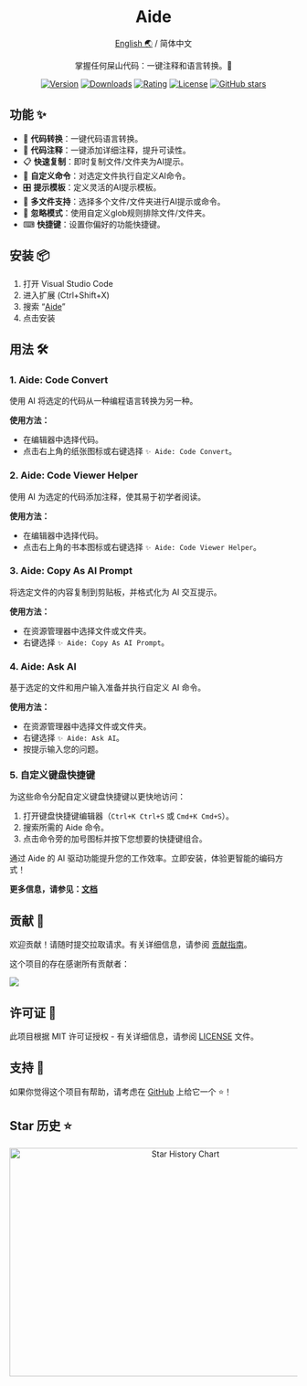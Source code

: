<div align="center">

<h1 align="center">Aide</h1>

[English 🌏](https://github.com/nicepkg/aide/tree/master/README.md) / 简体中文

掌握任何屎山代码：一键注释和语言转换。💪

[![Version](https://img.shields.io/visual-studio-marketplace/v/nicepkg.aide-pro)](https://marketplace.visualstudio.com/items?itemName=nicepkg.aide-pro)
[![Downloads](https://img.shields.io/visual-studio-marketplace/d/nicepkg.aide-pro)](https://marketplace.visualstudio.com/items?itemName=nicepkg.aide-pro)
[![Rating](https://img.shields.io/visual-studio-marketplace/r/nicepkg.aide-pro)](https://marketplace.visualstudio.com/items?itemName=nicepkg.aide-pro)
[![License](https://img.shields.io/github/license/nicepkg/aide)](https://github.com/nicepkg/aide/blob/master/LICENSE)
[![GitHub stars](https://img.shields.io/github/stars/nicepkg/aide)](https://github.com/nicepkg/aide)

</div>

## 功能 ✨

- 🔄 **代码转换**：一键代码语言转换。
- 📖 **代码注释**：一键添加详细注释，提升可读性。
- 📋 **快速复制**：即时复制文件/文件夹为AI提示。
- 💬 **自定义命令**：对选定文件执行自定义AI命令。
- 🎛 **提示模板**：定义灵活的AI提示模板。
- 📁 **多文件支持**：选择多个文件/文件夹进行AI提示或命令。
- 🚫 **忽略模式**：使用自定义glob规则排除文件/文件夹。
- ⌨ **快捷键**：设置你偏好的功能快捷键。

## 安装 📦

1. 打开 Visual Studio Code
2. 进入扩展 (Ctrl+Shift+X)
3. 搜索 “[Aide](https://marketplace.visualstudio.com/items?itemName=nicepkg.aide-pro)”
4. 点击安装

## 用法 🛠

### 1. Aide: Code Convert

使用 AI 将选定的代码从一种编程语言转换为另一种。

**使用方法：**

- 在编辑器中选择代码。
- 点击右上角的纸张图标或右键选择 `✨ Aide: Code Convert`。

### 2. Aide: Code Viewer Helper

使用 AI 为选定的代码添加注释，使其易于初学者阅读。

**使用方法：**

- 在编辑器中选择代码。
- 点击右上角的书本图标或右键选择 `✨ Aide: Code Viewer Helper`。

### 3. Aide: Copy As AI Prompt

将选定文件的内容复制到剪贴板，并格式化为 AI 交互提示。

**使用方法：**

- 在资源管理器中选择文件或文件夹。
- 右键选择 `✨ Aide: Copy As AI Prompt`。

### 4. Aide: Ask AI

基于选定的文件和用户输入准备并执行自定义 AI 命令。

**使用方法：**

- 在资源管理器中选择文件或文件夹。
- 右键选择 `✨ Aide: Ask AI`。
- 按提示输入您的问题。

### 5. 自定义键盘快捷键

为这些命令分配自定义键盘快捷键以更快地访问：

1. 打开键盘快捷键编辑器（`Ctrl+K Ctrl+S` 或 `Cmd+K Cmd+S`）。
2. 搜索所需的 Aide 命令。
3. 点击命令旁的加号图标并按下您想要的快捷键组合。

通过 Aide 的 AI 驱动功能提升您的工作效率。立即安装，体验更智能的编码方式！

**更多信息，请参见：[文档](https://github.com/nicepkg/aide/tree/master/docs/configuration/README_CN.md)**

## 贡献 🤝

欢迎贡献！请随时提交拉取请求。有关详细信息，请参阅 [贡献指南](CONTRIBUTING.md)。

这个项目的存在感谢所有贡献者：

<a href="https://github.com/nicepkg/aide/graphs/contributors">
  <img src="https://contrib.rocks/image?repo=nicepkg/aide" />
</a>

## 许可证 📄

此项目根据 MIT 许可证授权 - 有关详细信息，请参阅 [LICENSE](LICENSE) 文件。

## 支持 💖

如果你觉得这个项目有帮助，请考虑在 [GitHub](https://github.com/nicepkg/aide) 上给它一个 ⭐️！

## Star 历史 ⭐

<div align="center">

<img src="https://api.star-history.com/svg?repos=nicepkg/smart-web&type=Date" width="600" height="400" alt="Star History Chart" valign="middle">

</div>
